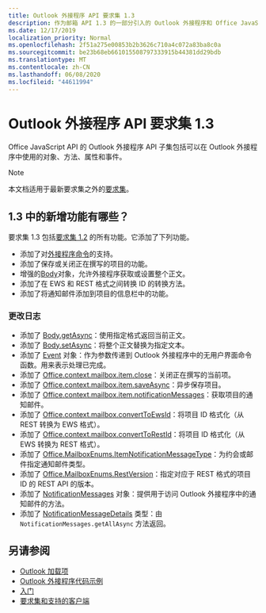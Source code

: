 ```yaml
---
title: Outlook 外接程序 API 要求集 1.3
description: 作为邮箱 API 1.3 的一部分引入的 Outlook 外接程序和 Office JavaScript Api 的功能和 Api。
ms.date: 12/17/2019
localization_priority: Normal
ms.openlocfilehash: 2f51a275e00853b2b3626c710a4c072a83ba8c0a
ms.sourcegitcommit: be23b68eb661015508797333915b44381dd29bdb
ms.translationtype: MT
ms.contentlocale: zh-CN
ms.lasthandoff: 06/08/2020
ms.locfileid: "44611994"
---
```

# <a name="outlook-add-in-api-requirement-set-13"></a>Outlook 外接程序 API 要求集 1.3

Office JavaScript API 的 Outlook 外接程序 API 子集包括可以在 Outlook 外接程序中使用的对象、方法、属性和事件。

> [!NOTE]
> 本文档适用于最新要求集之外的[要求集](../../requirement-sets/outlook-api-requirement-sets.md)。

## <a name="whats-new-in-13"></a>1.3 中的新增功能有哪些？

要求集 1.3 包括[要求集 1.2](../requirement-set-1.2/outlook-requirement-set-1.2.md) 的所有功能。它添加了下列功能。

- 添加了对[外接程序命令](../../../outlook/add-in-commands-for-outlook.md)的支持。
- 添加了保存或关闭正在撰写的项目的功能。
- 增强的[Body](/javascript/api/outlook/office.body?view=outlook-js-1.3)对象，允许外接程序获取或设置整个正文。
- 添加了在 EWS 和 REST 格式之间转换 ID 的转换方法。
- 添加了将通知邮件添加到项目的信息栏中的功能。

### <a name="change-log"></a>更改日志

- 添加了 [Body.getAsync](/javascript/api/outlook/office.body?view=outlook-js-1.3#getasync-coerciontype--options--callback-)：使用指定格式返回当前正文。
- 添加了 [Body.setAsync](/javascript/api/outlook/office.body?view=outlook-js-1.3#setasync-data--options--callback-)：将整个正文替换为指定文本。
- 添加了 [Event](/javascript/api/office/office.addincommands.event) 对象：作为参数传递到 Outlook 外接程序中的无用户界面命令函数。用来表示处理已完成。
- 添加了 [Office.context.mailbox.item.close](office.context.mailbox.item.md#methods)：关闭正在撰写的当前项。
- 添加了 [Office.context.mailbox.item.saveAsync](office.context.mailbox.item.md#methods)：异步保存项目。
- 添加了 [Office.context.mailbox.item.notificationMessages](office.context.mailbox.item.md#properties)：获取项目的通知邮件。
- 添加了 [Office.context.mailbox.convertToEwsId](office.context.mailbox.md#methods)：将项目 ID 格式化（从 REST 转换为 EWS 格式）。
- 添加了 [Office.context.mailbox.convertToRestId](office.context.mailbox.md#methods)：将项目 ID 格式化（从 EWS 转换为 REST 格式）。
- 添加了 [Office.MailboxEnums.ItemNotificationMessageType](/javascript/api/outlook/office.mailboxenums.itemnotificationmessagetype?view=outlook-js-1.3)：为约会或邮件指定通知邮件类型。
- 添加了 [Office.MailboxEnums.RestVersion](/javascript/api/outlook/office.mailboxenums.restversion?view=outlook-js-1.3)：指定对应于 REST 格式的项目 ID 的 REST API 的版本。
- 添加了 [NotificationMessages](/javascript/api/outlook/office.notificationmessages?view=outlook-js-1.3) 对象：提供用于访问 Outlook 外接程序中的通知邮件的方法。
- 添加了 [NotificationMessageDetails](/javascript/api/outlook/office.notificationmessagedetails?view=outlook-js-1.3) 类型：由 `NotificationMessages.getAllAsync` 方法返回。

## <a name="see-also"></a>另请参阅

- [Outlook 加载项](../../../outlook/outlook-add-ins-overview.md)
- [Outlook 外接程序代码示例](https://developer.microsoft.com/outlook/gallery/?filterBy=Outlook,Samples,Add-ins)
- [入门](../../../quickstarts/outlook-quickstart.md)
- [要求集和支持的客户端](../../requirement-sets/outlook-api-requirement-sets.md)
